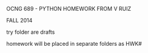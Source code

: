 OCNG 689 - PYTHON
HOMEWORK FROM 
V RUIZ

FALL 2014

try folder are drafts

homework will be placed in separate folders as HWK#
